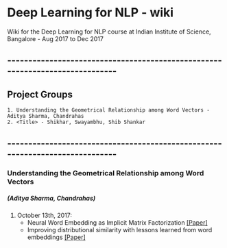 # Deep Learning for NLP - wiki
Wiki for the Deep Learning for NLP course at Indian Institute of Science, Bangalore - Aug 2017 to Dec 2017

## -----------------------------------------------------------------------------

## Project Groups
	1. Understanding the Geometrical Relationship among Word Vectors - Aditya Sharma, Chandrahas
	2. <Title> - Shikhar, Swayambhu, Shib Shankar
  
## -----------------------------------------------------------------------------

### Understanding the Geometrical Relationship among Word Vectors
##### (Aditya Sharma, Chandrahas)
1. October 13th, 2017:
	* Neural Word Embedding as Implicit Matrix Factorization [[Paper]](http://papers.nips.cc/paper/5477-neural-word-embedding-as-implicit-matrix-factorization.pdf)
	* Improving distributional similarity with lessons learned from word embeddings [[Paper]](http://www.aclweb.org/anthology/Q15-1016)
